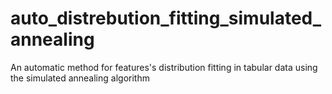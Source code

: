 # auto_distrebution_fitting_simulated_annealing
An automatic method for features's distribution fitting in tabular data using the simulated annealing algorithm
